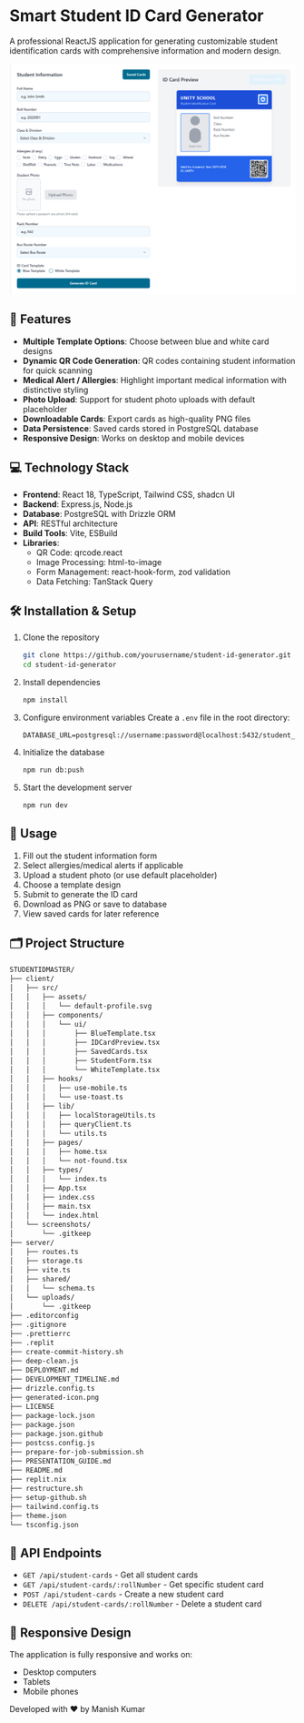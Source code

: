 # Smart Student ID Card Generator

A professional ReactJS application for generating customizable student identification cards with comprehensive information and modern design.

![Student ID Card Generator](./Home.png)

## 🚀 Features

- **Multiple Template Options**: Choose between blue and white card designs
- **Dynamic QR Code Generation**: QR codes containing student information for quick scanning
- **Medical Alert / Allergies**: Highlight important medical information with distinctive styling
- **Photo Upload**: Support for student photo uploads with default placeholder
- **Downloadable Cards**: Export cards as high-quality PNG files
- **Data Persistence**: Saved cards stored in PostgreSQL database
- **Responsive Design**: Works on desktop and mobile devices

## 💻 Technology Stack

- **Frontend**: React 18, TypeScript, Tailwind CSS, shadcn UI
- **Backend**: Express.js, Node.js
- **Database**: PostgreSQL with Drizzle ORM
- **API**: RESTful architecture
- **Build Tools**: Vite, ESBuild
- **Libraries**: 
  - QR Code: qrcode.react
  - Image Processing: html-to-image
  - Form Management: react-hook-form, zod validation
  - Data Fetching: TanStack Query

## 🛠️ Installation & Setup

1. Clone the repository
   ```bash
   git clone https://github.com/yourusername/student-id-generator.git
   cd student-id-generator
   ```

2. Install dependencies
   ```bash
   npm install
   ```

3. Configure environment variables
   Create a `.env` file in the root directory:
   ```
   DATABASE_URL=postgresql://username:password@localhost:5432/student_cards
   ```

4. Initialize the database
   ```bash
   npm run db:push
   ```

5. Start the development server
   ```bash
   npm run dev
   ```

## 📝 Usage

1. Fill out the student information form
2. Select allergies/medical alerts if applicable
3. Upload a student photo (or use default placeholder)
4. Choose a template design
5. Submit to generate the ID card
6. Download as PNG or save to database
7. View saved cards for later reference

## 🗂️ Project Structure
```
STUDENTIDMASTER/
├── client/
│   ├── src/
│   │   ├── assets/
│   │   │   └── default-profile.svg
│   │   ├── components/
│   │   │   └── ui/
│   │   │       ├── BlueTemplate.tsx
│   │   │       ├── IDCardPreview.tsx
│   │   │       ├── SavedCards.tsx
│   │   │       ├── StudentForm.tsx
│   │   │       └── WhiteTemplate.tsx
│   │   ├── hooks/
│   │   │   ├── use-mobile.ts
│   │   │   └── use-toast.ts
│   │   ├── lib/
│   │   │   ├── localStorageUtils.ts
│   │   │   ├── queryClient.ts
│   │   │   └── utils.ts
│   │   ├── pages/
│   │   │   ├── home.tsx
│   │   │   └── not-found.tsx
│   │   ├── types/
│   │   │   └── index.ts
│   │   ├── App.tsx
│   │   ├── index.css
│   │   ├── main.tsx
│   │   └── index.html
│   └── screenshots/
│       └── .gitkeep
├── server/
│   ├── routes.ts
│   ├── storage.ts
│   ├── vite.ts
│   ├── shared/
│   │   └── schema.ts
│   └── uploads/
│       └── .gitkeep
├── .editorconfig
├── .gitignore
├── .prettierrc
├── .replit
├── create-commit-history.sh
├── deep-clean.js
├── DEPLOYMENT.md
├── DEVELOPMENT_TIMELINE.md
├── drizzle.config.ts
├── generated-icon.png
├── LICENSE
├── package-lock.json
├── package.json
├── package.json.github
├── postcss.config.js
├── prepare-for-job-submission.sh
├── PRESENTATION_GUIDE.md
├── README.md
├── replit.nix
├── restructure.sh
├── setup-github.sh
├── tailwind.config.ts
├── theme.json
└── tsconfig.json
```

## 🔧 API Endpoints

- `GET /api/student-cards` - Get all student cards
- `GET /api/student-cards/:rollNumber` - Get specific student card
- `POST /api/student-cards` - Create a new student card
- `DELETE /api/student-cards/:rollNumber` - Delete a student card

## 📱 Responsive Design

The application is fully responsive and works on:
- Desktop computers
- Tablets
- Mobile phones

Developed with ❤️ by Manish Kumar